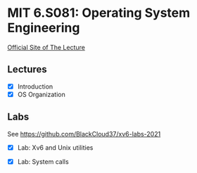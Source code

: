 # MIT 6.S081: Operating System Engineering

[Official Site of The Lecture](https://pdos.csail.mit.edu/6.828/2021/schedule.html)

## Lectures

- [x] Introduction
- [x] OS Organization

## Labs

See https://github.com/BlackCloud37/xv6-labs-2021

- [x] Lab: Xv6 and Unix utilities
- [x] Lab: System calls


